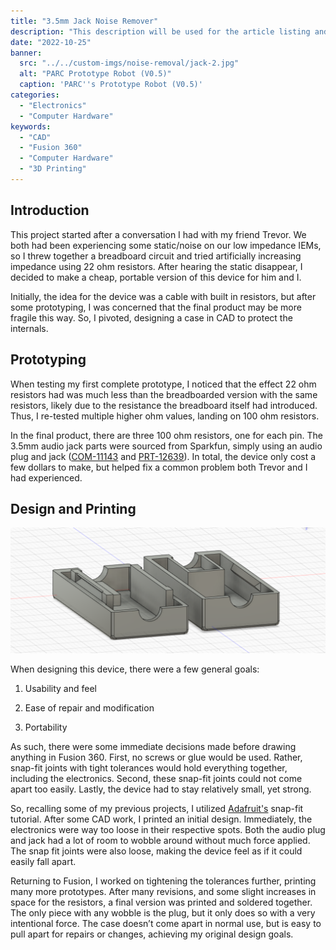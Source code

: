 ```yaml
---
title: "3.5mm Jack Noise Remover"
description: "This description will be used for the article listing and search results on Google."
date: "2022-10-25"
banner:
  src: "../../custom-imgs/noise-removal/jack-2.jpg"
  alt: "PARC Prototype Robot (V0.5)"
  caption: 'PARC''s Prototype Robot (V0.5)'
categories:
  - "Electronics"
  - "Computer Hardware"
keywords:
  - "CAD"
  - "Fusion 360"
  - "Computer Hardware"
  - "3D Printing"
---
```


## Introduction

This project started after a conversation I had with my friend Trevor. We both had been experiencing some static/noise on our low impedance IEMs, so I threw together a breadboard circuit and tried artificially increasing impedance using 22 ohm resistors. After hearing the static disappear, I decided to make a cheap, portable version of this device for him and I.

Initially, the idea for the device was a cable with built in resistors, but after some prototyping, I was concerned that the final product may be more fragile this way. So, I pivoted, designing a case in CAD to protect the internals.


## Prototyping

When testing my first complete prototype, I noticed that the effect 22 ohm resistors had was much less than the breadboarded version with the same resistors, likely due to the resistance the breadboard itself had introduced. Thus, I re-tested multiple higher ohm values, landing on 100 ohm resistors.

In the final product, there are three 100 ohm resistors, one for each pin. The 3.5mm audio jack parts were sourced from Sparkfun, simply using an audio plug and jack (<u>[COM-11143](https://www.sparkfun.com/products/11143)</u> and <u>[PRT-12639](https://www.sparkfun.com/products/12639)</u>). In total, the device only cost a few dollars to make, but helped fix a common problem both Trevor and I had experienced.

## Design and Printing


![This is the alt tag.](../../custom-imgs/noise-removal/Case-CAD.png "The 3D printed snap fit case requires no mounting hardware!")

When designing this device, there were a few general goals:

  1. Usability and feel

  2. Ease of repair and modification

  3. Portability

As such, there were some immediate decisions made before drawing anything in Fusion 360. First, no screws or glue would be used. Rather, snap-fit joints with tight tolerances would hold everything together, including the electronics. Second, these snap-fit joints could not come apart too easily. Lastly, the device had to stay relatively small, yet strong.

So, recalling some of my previous projects, I utilized <u>Adafruit's</u> snap-fit tutorial. After some CAD work, I printed an initial design. Immediately, the electronics were way too loose in their respective spots. Both the audio plug and jack had a lot of room to wobble around without much force applied. The snap fit joints were also loose, making the device feel as if it could easily fall apart.

Returning to Fusion, I worked on tightening the tolerances further, printing many more prototypes. After many revisions, and some slight increases in space for the resistors, a final version was printed and soldered together. The only piece with any wobble is the plug, but it only does so with a very intentional force. The case doesn’t come apart in normal use, but is easy to pull apart for repairs or changes, achieving my original design goals.